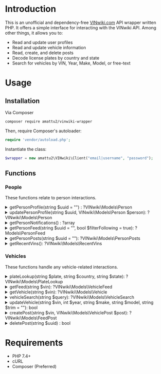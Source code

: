# Introduction

This is an unofficial and dependency-free [VINwiki.com](https://vinwiki.com) API
wrapper written PHP. It offers a simple interface for interacting with the
VINwiki API. Among other things, it allows you to:

- Read and update user profiles
- Read and update vehicle information
- Read, create, and delete posts
- Decode license plates by country and state
- Search for vehicles by VIN, Year, Make, Model, or free-text

# Usage

## Installation

Via Composer

```bash
composer require amattu2/vinwiki-wrapper
```

Then, require Composer's autoloader:

```php
require 'vendor/autoload.php';
```

Instantiate the class:

```php
$wrapper = new amattu2\VINwiki\Client("email|username", "password");
```

## Functions

### People

These functions relate to person interactions.

<details>
  <summary>getPersonProfile(string $uuid = "") : ?VINwiki\Models\Person</summary>

  Returns a VINwiki user profile. If no user is specified,
  the current user's profile is returned.

  ```php
  // for the current user
  print_r($wrapper->getPersonProfile());

  // or for a specific user
  print_r($wrapper->getPersonProfile("61382da4-25c6-494f-8065-87afdfb4f50d"));
  ```

</details>

<details>
  <summary>updatePersonProfile(string $uuid, VINwiki\Models\Person $person): ?VINwiki\Models\Person</summary>

  Updates the current user's profile. Returns the updated profile on success. The only required field is "email".

  See [Models\Person](src/models/Person.php) for more fields.

  ```php
  $person = new amattu2\VINwiki\Models\Person([
    "email" => "abc123@example.com",
  ]);
  print_r($wrapper->updatePersonProfile("{UUID GOES HERE}", $person));
  ```

</details>

<details>
  <summary>getPersonNotifications() : ?array</summary>

  Get the current user's notifications.

  ```php
  print_r($wrapper->getPersonNotifications());
  ```

</details>

<details>
  <summary>getPersonFeed(string $uuid = "", bool $filterFollowing = true): ?Models\PersonFeed</summary>

  Get a user's post feed. If no `$uuid` is specified, the current user's feed is returned. If `$filterFollowing` is true, only the posts for vehicles/people that the specified user is following will be returned.

  ```php
  // for the current user
  print_r($wrapper->getPersonFeed());

  // or for a specific user
  print_r($wrapper->getPersonFeed("61382da4-25c6-494f-8065-87afdfb4f50d", false));
  ```

</details>

<details>
  <summary>getPersonPosts(string $uuid = ""): ?VINwiki\Models\PersonPosts</summary>

  Get a user's posts. If no user is specified, the current user's posts are returned.

  ```php
  // for the current user
  print_r($wrapper->getPersonPosts());

  // or for a specific user
  print_r($wrapper->getPersonPosts("61382da4-25c6-494f-8065-87afdfb4f50d"));
  ```

</details>

<details>
  <summary>getRecentVins(): ?VINwiki\Models\RecentVins</summary>

  Returns a list of vehicles the user has recently posted on or interacted with.
  Does not include vehicles that the user has only viewed.

  ```php
  print_r($wrapper->getRecentVins());
  ```

</details>

### Vehicles

These functions handle any vehicle-related interactions.

<details>
  <summary>plateLookup(string $plate, string $country, string $state): ?VINwiki\Models\PlateLookup</summary>

  Returns a vehicle decoded by the license plate. Currently supports US/UK plates.

  ```php
  print_r($wrapper->plateLookup("HELLO", "US", "CA"));
  ```

</details>

<details>
  <summary>getFeed(string $vin): ?VINwiki\Models\VehicleFeed</summary>

  Get a vehicle's post feed (i.e. when you visit a vehicle's page on VINwiki.com)

  ```php
  print_r($wrapper->getFeed("WBAPL33579A406957"));
  ```

</details>

<details>
  <summary>getVehicle(string $vin): ?VINwiki\Models\Vehicle</summary>

  Get a vehicle's information by VIN.

  ```php
  print_r($wrapper->getVehicle("WBAPL33579A406957"));
  ```

</details>

<details>
  <summary>vehicleSearch(string $query): ?VINwiki\Models\VehicleSearch</summary>

  Perform a free-text search for vehicles by Year, Make, Model, or VIN.

  ```php
  print_r($wrapper->vehicleSearch("2011 Toyota Corolla"));
  ```

</details>

<details>
  <summary>updateVehicle(string $vin, int $year, string $make, string $model, string $trim = ""): bool</summary>

  Update a vehicle's Year, Make, Model, and Trim by VIN. Returns true if successful.

  ```php
  print_r($wrapper->updateVehicle("WBAPL33579A406957", 2009, "BMW", "335i", "xDrive"));
  ```

</details>

<details>
  <summary>createPost(string $vin, VINwiki\Models\VehiclePost $post): ?VINwiki\Models\FeedPost</summary>

  Create a new post on a vehicle. Requires a VIN and a VehiclePost object. Returns the new post on success.

  See [Models\VehiclePost](src/models/VehiclePost.php) for more information.

  ```php
  // Create a new post class
  $post = new amattu2\VINwiki\Models\VehiclePost([
    "mileage" => 43000,
    "text" => "This is a test post from the VINwiki-Wrapper PHP library.",
  ]);

  // Post it
  print_r($wrapper->createPost("WBAPL33579A406957", $post));
  ```

</details>

<details>
  <summary>deletePost(string $uuid) : bool</summary>

  Delete a post by UUID. Returns true if successful. Requires the user to be the author of the post.

  ```php
  print_r($wrapper->deletePost("61382da4-25c6-494f-8065-87afdfb4f50d"));
  ```

</details>

# Requirements

- PHP 7.4+
- cURL
- Composer (Preferred)
